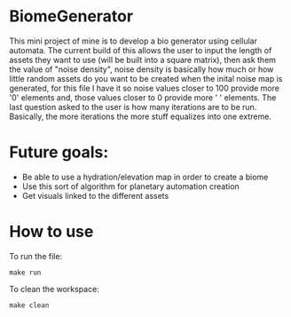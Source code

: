 # BiomeGenerator
  This mini project of mine is to develop a bio generator using cellular automata. The current build of this allows the user to input the length of assets they want to use (will be built into a square matrix), then ask them the value of "noise density", noise density is basically how much or how little random assets do you want to be created when the inital noise map is generated, for this file I have it so noise values closer to 100 provide more '0' elements and, those values closer to 0 provide more ' ' elements. The last question asked to the user is how many iterations are to be run. Basically, the more iterations the more stuff equalizes into one extreme.  

# Future goals:
* Be able to use a hydration/elevation map in order to create a biome
* Use this sort of algorithm for planetary automation creation 
* Get visuals linked to the different assets 

# How to use

To run the file:
```
make run
```

To clean the workspace:

``` 
make clean
```
